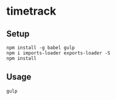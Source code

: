 # timetrack

## Setup

    npm install -g babel gulp
    npm i imports-loader exports-loader -S
    npm install

## Usage

    gulp

